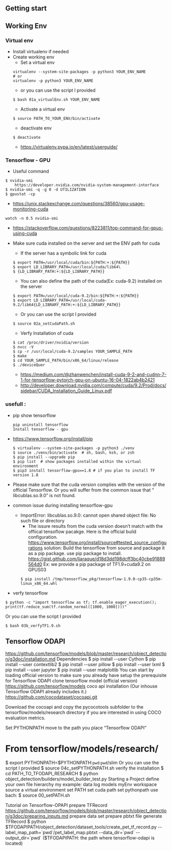 Getting start  
---

## Working Env

### Virtual env
+ Install virtualenv if needed
+ Create working env
    - Set a virtual env
    ```
    virtualenv --system-site-packages -p python3 YOUR_ENV_NAME
    # or
    virtualenv -p python3 YOUR_ENV_NAME
    ```
    - or you can use the script I provided
    ```
    $ bash 01a_virtualEnv.sh YOUR_ENV_NAME
    ```
    - Activate a virtual env
    ```
    $ source PATH_TO_YOUR_ENV/bin/activate
    ```
    - deactivate env
    ```
    $ deactivate
    ```
    - https://virtualenv.pypa.io/en/latest/userguide/

### Tensorflow - GPU
+ Useful command
```
$ nvidia-smi
    https://developer.nvidia.com/nvidia-system-management-interface
$ nvidia-smi -q -g 0 -d UTILIZATION 
$ gpustat -cp
```
+ https://unix.stackexchange.com/questions/38560/gpu-usage-monitoring-cuda
```
watch -n 0.5 nvidia-smi
```
+ https://stackoverflow.com/questions/8223811/top-command-for-gpus-using-cuda

+ Make sure cuda installed on the server and set the ENV path for cuda
    - If the server has a symbolic link for cuda   
    ```
    $ export PATH=/usr/local/cuda/bin:${PATH:+:${PATH}}
    $ export LD_LIBRARY_PATH=/usr/local/cuda/lib64\
    $ {LD_LIBRARY_PATH:+:${LD_LIBRARY_PATH}}
    ```
    - You can also define the path of the cuda(Ex: cuda-9.2) installed on the server  
    ```
    $ export PATH=/usr/local/cuda-9.2/bin:${PATH:+:${PATH}}
    $ export LD_LIBRARY_PATH=/usr/local/cuda-9.2/lib64{LD_LIBRARY_PATH:+:${LD_LIBRARY_PATH}}
    ```
    - Or you can use the script I provided
    ```
    $ source 02a_setCudaPath.sh
    ```
    - Verfy Installation of cuda 
    ```
    $ cat /proc/driver/nvidia/version
    $ nvcc -V
    $ cp -r /usr/local/cuda-9.2/samples YOUR_SAMPLE_PATH
    $ make
    $ cd YOUR_SAMPLE_PATH/bin/x86_64/linux/release
    $ ./deviceQuer  
    ```
    - https://medium.com/@zhanwenchen/install-cuda-9-2-and-cudnn-7-1-for-tensorflow-pytorch-gpu-on-ubuntu-16-04-1822ab4b2421
    - http://developer.download.nvidia.com/compute/cuda/9.2/Prod/docs/sidebar/CUDA_Installation_Guide_Linux.pdf

### usefull :
+ pip show tensorflow 
    ```
    pip uninstall tensorflow
    Install tensorflow - gpu
    ```
+ https://www.tensorflow.org/install/pip
    ```
    $ virtualenv --system-site-packages -p python3 ./venv
    $ source ./venv/bin/activate  # sh, bash, ksh, or zsh
    $ pip install --upgrade pip    
    $ pip list  # show packages installed within the virtual environment
    $ pip3 install tensorflow-gpu==1.8 # if you plan to install TF version 1.8
    ```
+ Please make sure that the cuda version complies with the version of the official Tensorflow. Or you will suffer from the common issue that “ libcublas.so.9.0” is not found.  
+ common issue during installing tensorflow-gpu
    - ImportError: libcublas.so.9.0: cannot open shared object file: No such file or directory
        - The issure results from the cuda version doesn’t match with the offiical tensoflow pacakge. 
        Here is the official build configuration. 
        https://www.tensorflow.org/install/source#tested_source_configurations
        solution: 
        Build the tensorflow from source and package it as a pip package. use pip package to install.  
        https://gist.github.com/ljaraque/d18d3dd198dcff3bc40cbe91889564d0
        Ex: we provide a pip package of TF1.9+cuda9.2 on GPUS03
        ```
        $ pip install /tmp/tensorflow_pkg/tensorflow-1.9.0-cp35-cp35m-linux_x86_64.whl
        ```
        
+ verfy tensorflow 
```
$ python -c "import tensorflow as tf; tf.enable_eager_execution(); print(tf.reduce_sum(tf.random_normal([1000, 1000])))"
```
Or you can use the script I provided
```
$ bash 03b_verfyTF1.9.sh
```

## Tensorflow ODAPI

https://github.com/tensorflow/models/blob/master/research/object_detection/g3doc/installation.md
Dependencies 
$ pip install --user Cython
$ pip install --user contextlib2
$ pip install --user pillow
$ pip install --user lxml
$ pip install --user jupyter
$ pip install --user matplotlib
You can start by loading official version to make sure you already have setup the prerequisite for Tensorflow ODAPI
clone tensorflow model (official version)
https://github.com/tensorflow/models
coco api installation (Our inhouse Tensorflow ODAPI already includes it.)
https://github.com/cocodataset/cocoapi.git

Download the cocoapi and copy the pycocotools subfolder to the tensorflow/models/research directory if you are interested in using COCO evaluation metrics. 

Set PYTHONPATH
move to the path you place “Tensorflow ODAPI” 
# From tensorflow/models/research/
$ export PYTHONPATH=$PYTHONPATH:`pwd`:`pwd`/slim
Or you can use the script I provided
$ source 04c_setPYTHONPATH.sh
verify the installation
$ cd PATH_TO_TFODAPI_RESEARCH 
$ python object_detection/builders/model_builder_test.py
Starting a Project
define your own file hierarchy
 my example: 
data
log
models 
myEnv
workspace  
source a virtual environment 
set PATH
set cuda path 
set pythonpath
use bach: $ source 00_setPATH.sh


Tutorial on Tensorflow-OPAPI
prepare TFRecord 
https://github.com/tensorflow/models/blob/master/research/object_detection/g3doc/preparing_inputs.md
prepare data set 
prepare pbtxt file 
generate TFRecord
$ python $TFODAPIPATH/object_detection/dataset_tools/create_pet_tf_record.py --label_map_path=`pwd`/pet_label_map.pbtxt --data_dir=`pwd` --output_dir=`pwd`
($TFODAPIPATH: the path where tensorflow-odapi is located)









